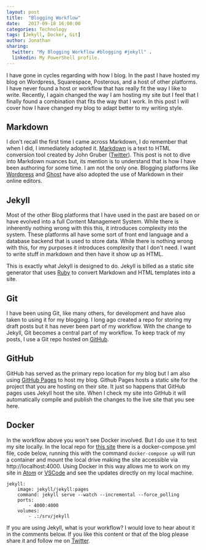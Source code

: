 ```yaml
---
layout: post
title:  "Blogging Workflow"
date:   2017-09-18 16:00:00
categories: Technology
tags: [Jekyll, Docker, Git]
author: Jonathan
sharing:
  twitter: "My Blogging Workflow #blogging #jekyll" .
  linkedin: My PowerShell profile.
---
```

I have gone in cycles regarding with how I blog. In the past I have hosted my blog on Wordpress, Squarespace, Posterous, and a host of other platforms. I have never found a host or workflow that has really fit the way I like to write. Recently, I again changed the way I am hosting my site but I feel that I finally found a combination that fits the way that I work. In this post I will cover how I have changed my blog to adapt better to my writing style.

## Markdown
I don't recall the first time I came across Markdown, I do remember that when I did, I immediately adopted it. [Markdown](//daringfireball.net/projects/markdown/) is a text to HTML conversion tool created by John Gruber ([Twitter](//twitter.com/daringfireball)). This post is not to dive into Markdown nuances but, its mention is to understand that is how I have been authoring for some time. I am not the only one. Blogging platforms like [Wordpress](//wordpress.com) and [Ghost](//ghost.org) have also adopted the use of Markdown in their online editors.

## Jekyll
Most of the other Blog platforms that I have used in the past are based on or have evolved into a full Content Management System. While there is inherently nothing wrong with this this, it introduces complexity into the system. These platforms all have some sort of front end language and a database backend that is used to store data. While there is nothing wrong with this, for my purposes it introduces complexity that I don't need. I want to write stuff in markdown and then have it show up as HTML.

This is exactly what Jekyll is designed to do. Jekyll is billed as a static site generator that uses [Ruby](https://www.ruby-lang.org/en/) to convert Markdown and HTML templates into a site.

## Git
I have been using Git, like many others, for development and have also taken to using it for my blogging. I long ago created a repo for storing my draft posts but it has never been part of my workflow. With the change to Jekyll, Git becomes a central part of my workflow. To keep track of my posts, I use a Git repo hosted on [GitHub](http://github.com).

## GitHub
GitHub has served as the primary repo location for my blog but I am also using [GitHub Pages](https://pages.github.com/) to host my blog. Github Pages hosts a static site for the project that you are hosting on their site. It just so happens that GitHub pages uses Jekyll host the site. When I check my site into GitHub it will automatically compile and publish the changes to the live site that you see here.

## Docker
In the workflow above you won't see Docker involved. But I do use it to test my site locally. In the local repo for [this site](https://github.com/jgardner04/jgardner04.github.io) there is a docker-compose.yml file, code below, running this with the command `docker-compose up` will run a container and mount the local drive making the site accessible via http://localhost:4000. Using Docker in this way allows me to work on my site in [Atom](http://atom.io) or [VSCode](https://code.visualstudio.com/) and see the updates directly on my local machine.

```Docker
jekyll:
    image: jekyll/jekyll:pages
    command: jekyll serve --watch --incremental --force_polling
    ports:
        - 4000:4000
    volumes:
        - .:/srv/jekyll
```

If you are using Jekyll, what is your workflow? I would love to hear about it in the comments below. If you like this content or that of the blog please share it and follow me on [Twitter](https://twitter.com/jgardner04).
